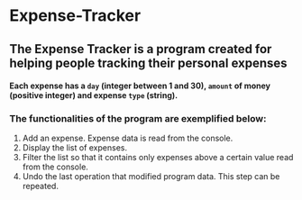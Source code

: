 # Expense-Tracker
## The Expense Tracker is a program created for helping people tracking their personal expenses
 
#### Each expense has a `day` (integer between 1 and 30), `amount` of money (positive integer) and expense `type` (string). 

### The functionalities of the program are exemplified below:
1. Add an expense. Expense data is read from the console.
2. Display the list of expenses.
3. Filter the list so that it contains only expenses above a certain value read from the console.
4. Undo the last operation that modified program data. This step can be repeated.
